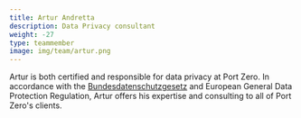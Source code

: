 ```yaml
---
title: Artur Andretta
description: Data Privacy consultant
weight: -27
type: teammember
image: img/team/artur.png
---
```


Artur is both certified and responsible for data privacy at Port Zero. In accordance with the <a href="https://en.wikipedia.org/wiki/Bundesdatenschutzgesetz">Bundesdatenschutzgesetz</a> and European General Data Protection Regulation, Artur offers his expertise and consulting to all of Port Zero's clients. 
